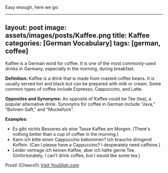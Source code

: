 Easy enough, here we go:

---
layout: post
image: assets/images/posts/Kaffee.png
title: Kaffee
categories: [German Vocabulary]
tags: [german, coffee]
---

Kaffee is a German word for coffee. It is one of the most commonly-used drinks in Germany, especially in the morning, during breakfast. 

**Definition:** 
Kaffee is a drink that is made from roasted coffee beans. It is usually served hot and black but can be prepared with milk or cream. Some common types of coffee include Espresso, Cappuccino, and Latte.

**Opposites and Synonyms:** 
An opposite of Kaffee could be Tee (tea), a popular alternative drink. Synonyms for coffee in German include “Java,” “Bohnen-Saft,” and “Muckefuck”.

**Examples:**
- Es gibt nichts Besseres als eine Tasse Kaffee am Morgen.  (There's nothing better than a cup of coffee in the morning.)
- Kann ich bitte einen Cappuccino bekommen? Ich brauche dringend Koffein. (Can I please have a Cappuccino? I desperately need caffeine.)
- Leider vertrage ich keinen Kaffee, aber ich hätte gerne Tee. (Unfortunately, I can't drink coffee, but I would like some tea.) 

Prost! (Cheers!)\ <a id="yg-widget-0" class="youglish-widget" data-query="Kaffee" data-lang="german" data-components="8412" data-auto-start="0" data-bkg-color="theme_light" data-title="How%20to%20pronounce%20Kaffee%20in%20German"  rel="nofollow" href="https://youglish.com">Visit YouGlish.com</a><script async src="https://youglish.com/public/emb/widget.js" charset="utf-8"></script>